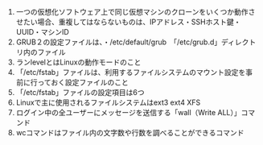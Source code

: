 1. 一つの仮想化ソフトウェア上で同じ仮想マシンのクローンをいくつか動作させたい場合、重複してはならないものは、IPアドレス・SSHホスト鍵・UUID・マシンID
2. GRUB２の設定ファイルは、・/etc/default/grub　「/etc/grub.d」ディレクトリ内のファイル
3. ランlevelとはLinuxの動作モードのこと
4. 「/etc/fstab」ファイルは、利用するファイルシステムのマウント設定を事前に行っておく設定ファイルのこと
5. 「/etc/fstab」ファイルの設定項目は6つ
6. Linuxで主に使用されるファイルシステムはext3 ext4 XFS
7. ログイン中の全ユーザーにメッセージを送信する「wall（Write ALL）」コマンド
8. wcコマンドはファイル内の文字数や行数を調べることができるコマンド
